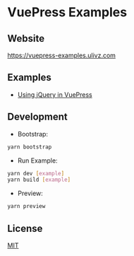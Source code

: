 # VuePress Examples

## Website

https://vuepress-examples.ulivz.com

## Examples

- [Using jQuery in VuePress](https://vuepress-examples.ulivz.com/jquery/)

## Development

- Bootstrap:

```bash
yarn bootstrap
```

- Run Example:

```bash
yarn dev [example]
yarn build [example]
```

- Preview:

```bash
yarn preview
```

## License

[MIT](https://github.com/ulivz/vuepress-examples/blob/master/LICENSE)



